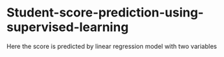 # Student-score-prediction-using-supervised-learning
Here the score is predicted by linear regression model with two variables
